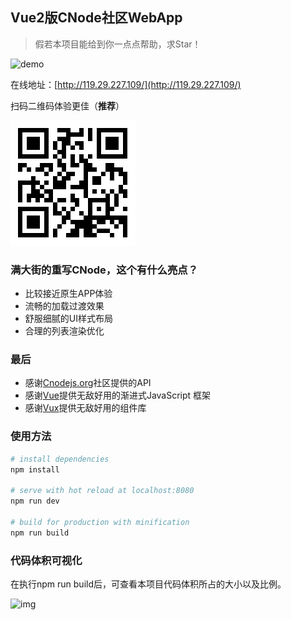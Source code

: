 ## Vue2版CNode社区WebApp

> 假若本项目能给到你一点点帮助，求Star！

![demo](demo.gif)

在线地址：[http://119.29.227.109/](http://119.29.227.109/)

扫码二维码体验更佳（**推荐**）

![qrcode](static/images/qrcode.png)

### 满大街的重写CNode，这个有什么亮点？

- 比较接近原生APP体验
- 流畅的加载过渡效果
- 舒服细腻的UI样式布局
- 合理的列表渲染优化

### 最后
- 感谢[Cnodejs.org](https://cnodejs.org/)社区提供的API
- 感谢[Vue](https://github.com/vuejs/vue)提供无敌好用的渐进式JavaScript 框架
- 感谢[Vux](https://github.com/airyland/vux)提供无敌好用的组件库

### 使用方法
``` bash
# install dependencies
npm install

# serve with hot reload at localhost:8080
npm run dev

# build for production with minification
npm run build
```

### 代码体积可视化
在执行npm run build后，可查看本项目代码体积所占的大小以及比例。

![img](code_visual.png)
